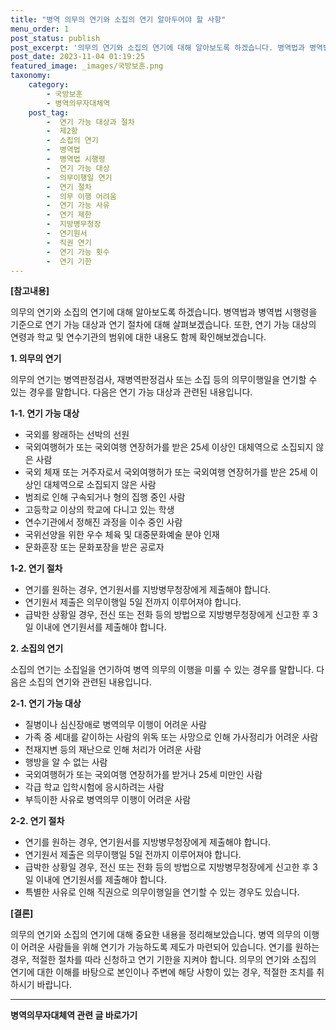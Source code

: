 ```yaml
---
title: "병역 의무의 연기와 소집의 연기 알아두어야 할 사항"
menu_order: 1
post_status: publish
post_excerpt: '의무의 연기와 소집의 연기에 대해 알아보도록 하겠습니다. 병역법과 병역법 시행령을 기준으로 연기 가능 대상과 연기 절차에 대해 살펴보겠습니다. 또한, 연기 가능 대상의 연령과 학교 및 연수기관의 범위에 대한 내용도 함께 확인해보겠습니다.'
post_date: 2023-11-04 01:19:25
featured_image: _images/국방보훈.png
taxonomy:
    category:
        - 국방보훈
        - 병역의무자대체역
    post_tag:
        -  연기 가능 대상과 절차
        -  제2항
        -  소집의 연기
        -  병역법
        -  병역법 시행령
        -  연기 가능 대상
        -  의무이행일 연기
        -  연기 절차
        -  의무 이행 어려움
        -  연기 가능 사유
        -  연기 제한
        -  지방병무청장
        -  연기원서
        -  직권 연기
        -  연기 가능 횟수
        -  연기 기한
---
```



**[참고내용]**

의무의 연기와 소집의 연기에 대해 알아보도록 하겠습니다. 병역법과 병역법 시행령을 기준으로 연기 가능 대상과 연기 절차에 대해 살펴보겠습니다. 또한, 연기 가능 대상의 연령과 학교 및 연수기관의 범위에 대한 내용도 함께 확인해보겠습니다.

**1. 의무의 연기**

의무의 연기는 병역판정검사, 재병역판정검사 또는 소집 등의 의무이행일을 연기할 수 있는 경우를 말합니다. 다음은 연기 가능 대상과 관련된 내용입니다.

**1-1. 연기 가능 대상**

- 국외를 왕래하는 선박의 선원
- 국외여행허가 또는 국외여행 연장허가를 받은 25세 이상인 대체역으로 소집되지 않은 사람
- 국외 체재 또는 거주자로서 국외여행허가 또는 국외여행 연장허가를 받은 25세 이상인 대체역으로 소집되지 않은 사람
- 범죄로 인해 구속되거나 형의 집행 중인 사람
- 고등학교 이상의 학교에 다니고 있는 학생
- 연수기관에서 정해진 과정을 이수 중인 사람
- 국위선양을 위한 우수 체육 및 대중문화예술 분야 인재
- 문화훈장 또는 문화포장을 받은 공로자

**1-2. 연기 절차**

- 연기를 원하는 경우, 연기원서를 지방병무청장에게 제출해야 합니다.
- 연기원서 제출은 의무이행일 5일 전까지 이루어져야 합니다.
- 급박한 상황일 경우, 전신 또는 전화 등의 방법으로 지방병무청장에게 신고한 후 3일 이내에 연기원서를 제출해야 합니다.

**2. 소집의 연기**

소집의 연기는 소집일을 연기하여 병역 의무의 이행을 미룰 수 있는 경우를 말합니다. 다음은 소집의 연기와 관련된 내용입니다.

**2-1. 연기 가능 대상**

- 질병이나 심신장애로 병역의무 이행이 어려운 사람
- 가족 중 세대를 같이하는 사람의 위독 또는 사망으로 인해 가사정리가 어려운 사람
- 천재지변 등의 재난으로 인해 처리가 어려운 사람
- 행방을 알 수 없는 사람
- 국외여행허가 또는 국외여행 연장허가를 받거나 25세 미만인 사람
- 각급 학교 입학시험에 응시하려는 사람
- 부득이한 사유로 병역의무 이행이 어려운 사람

**2-2. 연기 절차**

- 연기를 원하는 경우, 연기원서를 지방병무청장에게 제출해야 합니다.
- 연기원서 제출은 의무이행일 5일 전까지 이루어져야 합니다.
- 급박한 상황일 경우, 전신 또는 전화 등의 방법으로 지방병무청장에게 신고한 후 3일 이내에 연기원서를 제출해야 합니다.
- 특별한 사유로 인해 직권으로 의무이행일을 연기할 수 있는 경우도 있습니다.

**[결론]**

의무의 연기와 소집의 연기에 대해 중요한 내용을 정리해보았습니다. 병역 의무의 이행이 어려운 사람들을 위해 연기가 가능하도록 제도가 마련되어 있습니다. 연기를 원하는 경우, 적절한 절차를 따라 신청하고 연기 기한을 지켜야 합니다. 의무의 연기와 소집의 연기에 대한 이해를 바탕으로 본인이나 주변에 해당 사항이 있는 경우, 적절한 조치를 취하시기 바랍니다.

<!-- wp:separator -->
<hr class="wp-block-separator has-alpha-channel-opacity"/>
<!-- /wp:separator -->

<!-- wp:group {"backgroundColor":"base","layout":{"type":"constrained"}} -->
<div class="wp-block-group has-base-background-color has-background"><!-- wp:paragraph {"align":"center","fontSize":"medium"} -->
<p class="has-text-align-center has-large-font-size"><strong>병역의무자대체역 관련 글 바로가기</strong></p>
<!-- /wp:paragraph -->


<!-- wp:latest-posts
{"categories":[{"id":7660,"count":19,"description":"","link":"https://uknowlaw.com/category/%eb%b3%91%ec%97%ad%ec%9d%98%eb%ac%b4%ec%9e%90%eb%8c%80%ec%b2%b4%ec%97%ad/","name":"병역의무자대체역","slug":"병역의무자대체역","taxonomy":"category","parent":0,"meta":[],"_links":{"self":[{"href":"https://uknowlaw.com/wp-json/wp/v2/categories/7660"}],"collection":[{"href":"https://uknowlaw.com/wp-json/wp/v2/categories"}],"about":[{"href":"https://uknowlaw.com/wp-json/wp/v2/taxonomies/category"}],"wp:post_type":[{"href":"https://uknowlaw.com/wp-json/wp/v2/posts?categories=7660"}],"curies":[{"name":"wp","href":"https://api.w.org/{rel}","templated":true}]}}],"postsToShow":100,"excerptLength":28,"postLayout":"grid","columns":2,"featuredImageAlign":"left","featuredImageSizeSlug":"large","fontSize":"small"} /--></div>
<!-- /wp:group -->